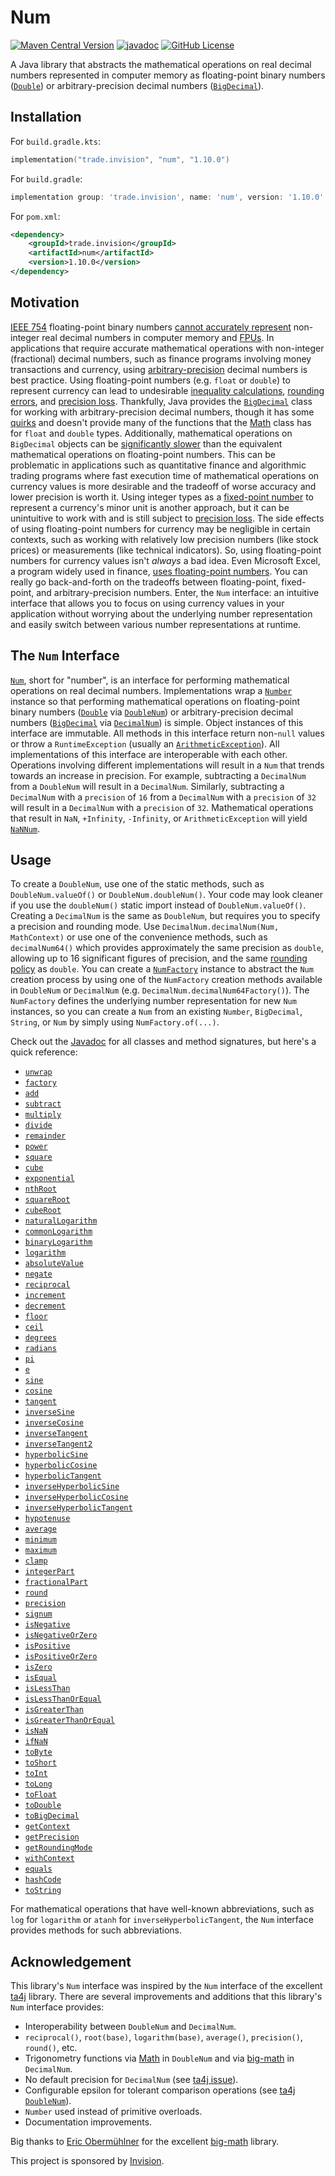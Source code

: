 # Num

[![Maven Central Version](https://img.shields.io/maven-central/v/trade.invision/num)](https://central.sonatype.com/artifact/trade.invision/num)
[![javadoc](https://javadoc.io/badge2/trade.invision/num/javadoc.svg)](https://javadoc.io/doc/trade.invision/num)
[![GitHub License](https://img.shields.io/github/license/invision-trading/num)](https://github.com/invision-trading/num/blob/main/LICENSE.txt)

A Java library that abstracts the mathematical operations on real decimal numbers represented in computer memory as
floating-point binary numbers
([`Double`](https://docs.oracle.com/en/java/javase/21/docs/api/java.base/java/lang/Double.html)) or arbitrary-precision
decimal numbers
([`BigDecimal`](https://docs.oracle.com/en/java/javase/21/docs/api/java.base/java/math/BigDecimal.html)).

## Installation

For `build.gradle.kts`:

```kotlin
implementation("trade.invision", "num", "1.10.0")
```

For `build.gradle`:

```groovy
implementation group: 'trade.invision', name: 'num', version: '1.10.0'
```

For `pom.xml`:

```xml
<dependency>
    <groupId>trade.invision</groupId>
    <artifactId>num</artifactId>
    <version>1.10.0</version>
</dependency>
```

## Motivation

[IEEE 754](https://en.wikipedia.org/wiki/IEEE_754) floating-point binary numbers
[cannot accurately represent](https://en.wikipedia.org/wiki/Floating-point_arithmetic#Accuracy_problems)
non-integer real decimal numbers in computer memory and [FPUs](https://en.wikipedia.org/wiki/Floating-point_unit). In
applications that require accurate mathematical operations with non-integer (fractional) decimal numbers, such as
finance programs involving money transactions and currency, using
[arbitrary-precision](https://en.wikipedia.org/wiki/Arbitrary-precision_arithmetic) decimal numbers is best practice.
Using floating-point numbers (e.g. `float` or `double`) to represent currency can lead to undesirable
[inequality calculations](https://0.30000000000000004.com/),
[rounding errors](https://stackoverflow.com/a/3730040/4352701), and
[precision loss](https://ta4j.github.io/ta4j-wiki/Num.html#choosing-the-right-num-implementation). Thankfully, Java
provides the [`BigDecimal`](https://docs.oracle.com/en/java/javase/21/docs/api/java.base/java/math/BigDecimal.html)
class for working with arbitrary-precision decimal numbers, though it has some
[quirks](https://blogs.oracle.com/javamagazine/post/four-common-pitfalls-of-the-bigdecimal-class-and-how-to-avoid-them)
and doesn't provide many of the functions that the
[Math](https://docs.oracle.com/en/java/javase/21/docs/api/java.base/java/lang/Math.html) class has for `float` and
`double` types. Additionally, mathematical operations on `BigDecimal` objects can be
[significantly slower](http://blog.vanillajava.blog/2024/11/overview-many-developers-consider.html) than the equivalent
mathematical operations on floating-point numbers. This can be problematic in applications such as quantitative finance
and algorithmic trading programs where fast execution time of mathematical operations on currency values is more
desirable and the tradeoff of worse accuracy and lower precision is worth it. Using integer types as a
[fixed-point number](https://en.wikipedia.org/wiki/Fixed-point_arithmetic) to represent a currency's minor unit is
another approach, but it can be unintuitive to work with and is still subject to
[precision loss](https://news.ycombinator.com/item?id=15811730). The side effects of using floating-point numbers for
currency may be negligible in certain contexts, such as working with relatively low precision numbers (like stock
prices) or measurements (like technical indicators). So, using floating-point numbers for currency values isn't _always_
a bad idea. Even Microsoft Excel, a program widely used in finance,
[uses floating-point numbers](https://learn.microsoft.com/en-us/office/troubleshoot/excel/floating-point-arithmetic-inaccurate-result).
You can really go back-and-forth on the tradeoffs between floating-point, fixed-point, and arbitrary-precision numbers.
Enter, the `Num` interface: an intuitive interface that allows you to focus on using currency values in your application
without worrying about the underlying number representation and easily switch between various number representations
at runtime.

## The `Num` Interface

[`Num`](src/main/java/trade/invision/num/Num.java), short for "number", is an interface for performing mathematical
operations on real decimal numbers. Implementations wrap a
[`Number`](https://docs.oracle.com/en/java/javase/21/docs/api/java.base/java/lang/Number.html) instance so that
performing mathematical operations on floating-point binary numbers
([`Double`](https://docs.oracle.com/en/java/javase/21/docs/api/java.base/java/lang/Double.html) via
[`DoubleNum`](src/main/java/trade/invision/num/DoubleNum.java)) or arbitrary-precision decimal numbers
([`BigDecimal`](https://docs.oracle.com/en/java/javase/21/docs/api/java.base/java/math/BigDecimal.html) via
[`DecimalNum`](src/main/java/trade/invision/num/DecimalNum.java)) is simple. Object instances of this interface are
immutable. All methods in this interface return non-`null` values or throw a `RuntimeException` (usually an [
`ArithmeticException`](https://docs.oracle.com/en/java/javase/21/docs/api/java.base/java/lang/ArithmeticException.html)).
All implementations of this interface are interoperable with each other. Operations involving different
implementations will result in a `Num` that trends towards an increase in precision. For example, subtracting a
`DecimalNum` from a `DoubleNum` will result in a `DecimalNum`. Similarly, subtracting a `DecimalNum` with a `precision`
of `16` from a `DecimalNum`  with a `precision` of `32` will result in a `DecimalNum`  with a `precision` of `32`.
Mathematical operations that result in `NaN`, `+Infinity`, `-Infinity`, or `ArithmeticException` will yield
[`NaNNum`](src/main/java/trade/invision/num/NaNNum.java).

## Usage

To create a `DoubleNum`, use one of the static methods, such as `DoubleNum.valueOf()` or `DoubleNum.doubleNum()`. Your
code may look cleaner if you use the `doubleNum()` static import instead of `DoubleNum.valueOf()`. Creating a
`DecimalNum` is the same as `DoubleNum`, but requires you to specify a precision and rounding mode. Use
`DecimalNum.decimalNum(Num, MathContext)` or use one of the convenience methods, such as `decimalNum64()` which
provides approximately the same precision as `double`, allowing up to 16 significant figures of precision, and the same
[rounding policy](https://docs.oracle.com/en/java/javase/21/docs/api/java.base/java/math/RoundingMode.html#HALF_EVEN) as
`double`. You can create a [`NumFactory`](src/main/java/trade/invision/num/NumFactory.java) instance to abstract the
`Num` creation process by using one of the `NumFactory` creation methods available in `DoubleNum` or `DecimalNum` (e.g.
`DecimalNum.decimalNum64Factory()`). The `NumFactory` defines the underlying number representation for new `Num`
instances, so you can create a `Num` from an existing `Number`, `BigDecimal`, `String`, or `Num` by simply using
`NumFactory.of(...)`.

Check out the [Javadoc](https://javadoc.io/doc/trade.invision/num) for all classes and method signatures, but here's a
quick reference:
- [`unwrap`](https://javadoc.io/doc/trade.invision/num/latest/trade/invision/num/Num.html#unwrap())
- [`factory`](https://javadoc.io/doc/trade.invision/num/latest/trade/invision/num/Num.html#factory())
- [`add`](https://javadoc.io/doc/trade.invision/num/latest/trade/invision/num/Num.html#add(trade.invision.num.Num))
- [`subtract`](https://javadoc.io/doc/trade.invision/num/latest/trade/invision/num/Num.html#subtract(trade.invision.num.Num))
- [`multiply`](https://javadoc.io/doc/trade.invision/num/latest/trade/invision/num/Num.html#multiply(trade.invision.num.Num))
- [`divide`](https://javadoc.io/doc/trade.invision/num/latest/trade/invision/num/Num.html#divide(trade.invision.num.Num))
- [`remainder`](https://javadoc.io/doc/trade.invision/num/latest/trade/invision/num/Num.html#remainder(trade.invision.num.Num))
- [`power`](https://javadoc.io/doc/trade.invision/num/latest/trade/invision/num/Num.html#power(trade.invision.num.Num))
- [`square`](https://javadoc.io/doc/trade.invision/num/latest/trade/invision/num/Num.html#square())
- [`cube`](https://javadoc.io/doc/trade.invision/num/latest/trade/invision/num/Num.html#cube())
- [`exponential`](https://javadoc.io/doc/trade.invision/num/latest/trade/invision/num/Num.html#exponential())
- [`nthRoot`](https://javadoc.io/doc/trade.invision/num/latest/trade/invision/num/Num.html#nthRoot(trade.invision.num.Num))
- [`squareRoot`](https://javadoc.io/doc/trade.invision/num/latest/trade/invision/num/Num.html#squareRoot())
- [`cubeRoot`](https://javadoc.io/doc/trade.invision/num/latest/trade/invision/num/Num.html#cubeRoot())
- [`naturalLogarithm`](https://javadoc.io/doc/trade.invision/num/latest/trade/invision/num/Num.html#naturalLogarithm())
- [`commonLogarithm`](https://javadoc.io/doc/trade.invision/num/latest/trade/invision/num/Num.html#commonLogarithm())
- [`binaryLogarithm`](https://javadoc.io/doc/trade.invision/num/latest/trade/invision/num/Num.html#binaryLogarithm())
- [`logarithm`](https://javadoc.io/doc/trade.invision/num/latest/trade/invision/num/Num.html#logarithm(trade.invision.num.Num))
- [`absoluteValue`](https://javadoc.io/doc/trade.invision/num/latest/trade/invision/num/Num.html#absoluteValue())
- [`negate`](https://javadoc.io/doc/trade.invision/num/latest/trade/invision/num/Num.html#negate())
- [`reciprocal`](https://javadoc.io/doc/trade.invision/num/latest/trade/invision/num/Num.html#reciprocal())
- [`increment`](https://javadoc.io/doc/trade.invision/num/latest/trade/invision/num/Num.html#increment())
- [`decrement`](https://javadoc.io/doc/trade.invision/num/latest/trade/invision/num/Num.html#decrement())
- [`floor`](https://javadoc.io/doc/trade.invision/num/latest/trade/invision/num/Num.html#floor())
- [`ceil`](https://javadoc.io/doc/trade.invision/num/latest/trade/invision/num/Num.html#ceil())
- [`degrees`](https://javadoc.io/doc/trade.invision/num/latest/trade/invision/num/Num.html#degrees())
- [`radians`](https://javadoc.io/doc/trade.invision/num/latest/trade/invision/num/Num.html#radians())
- [`pi`](https://javadoc.io/doc/trade.invision/num/latest/trade/invision/num/Num.html#pi())
- [`e`](https://javadoc.io/doc/trade.invision/num/latest/trade/invision/num/Num.html#e())
- [`sine`](https://javadoc.io/doc/trade.invision/num/latest/trade/invision/num/Num.html#sine())
- [`cosine`](https://javadoc.io/doc/trade.invision/num/latest/trade/invision/num/Num.html#cosine())
- [`tangent`](https://javadoc.io/doc/trade.invision/num/latest/trade/invision/num/Num.html#tangent())
- [`inverseSine`](https://javadoc.io/doc/trade.invision/num/latest/trade/invision/num/Num.html#inverseSine())
- [`inverseCosine`](https://javadoc.io/doc/trade.invision/num/latest/trade/invision/num/Num.html#inverseCosine())
- [`inverseTangent`](https://javadoc.io/doc/trade.invision/num/latest/trade/invision/num/Num.html#inverseTangent())
- [`inverseTangent2`](https://javadoc.io/doc/trade.invision/num/latest/trade/invision/num/Num.html#inverseTangent2(trade.invision.num.Num))
- [`hyperbolicSine`](https://javadoc.io/doc/trade.invision/num/latest/trade/invision/num/Num.html#hyperbolicSine())
- [`hyperbolicCosine`](https://javadoc.io/doc/trade.invision/num/latest/trade/invision/num/Num.html#hyperbolicCosine())
- [`hyperbolicTangent`](https://javadoc.io/doc/trade.invision/num/latest/trade/invision/num/Num.html#hyperbolicTangent())
- [`inverseHyperbolicSine`](https://javadoc.io/doc/trade.invision/num/latest/trade/invision/num/Num.html#inverseHyperbolicSine())
- [`inverseHyperbolicCosine`](https://javadoc.io/doc/trade.invision/num/latest/trade/invision/num/Num.html#inverseHyperbolicCosine())
- [`inverseHyperbolicTangent`](https://javadoc.io/doc/trade.invision/num/latest/trade/invision/num/Num.html#inverseHyperbolicTangent())
- [`hypotenuse`](https://javadoc.io/doc/trade.invision/num/latest/trade/invision/num/Num.html#hypotenuse(trade.invision.num.Num))
- [`average`](https://javadoc.io/doc/trade.invision/num/latest/trade/invision/num/Num.html#average(trade.invision.num.Num))
- [`minimum`](https://javadoc.io/doc/trade.invision/num/latest/trade/invision/num/Num.html#minimum(trade.invision.num.Num))
- [`maximum`](https://javadoc.io/doc/trade.invision/num/latest/trade/invision/num/Num.html#maximum(trade.invision.num.Num))
- [`clamp`](https://javadoc.io/doc/trade.invision/num/latest/trade/invision/num/Num.html#clamp(trade.invision.num.Num,trade.invision.num.Num))
- [`integerPart`](https://javadoc.io/doc/trade.invision/num/latest/trade/invision/num/Num.html#integerPart())
- [`fractionalPart`](https://javadoc.io/doc/trade.invision/num/latest/trade/invision/num/Num.html#fractionalPart())
- [`round`](https://javadoc.io/doc/trade.invision/num/latest/trade/invision/num/Num.html#round())
- [`precision`](https://javadoc.io/doc/trade.invision/num/latest/trade/invision/num/Num.html#precision(int))
- [`signum`](https://javadoc.io/doc/trade.invision/num/latest/trade/invision/num/Num.html#signum())
- [`isNegative`](https://javadoc.io/doc/trade.invision/num/latest/trade/invision/num/Num.html#isNegative())
- [`isNegativeOrZero`](https://javadoc.io/doc/trade.invision/num/latest/trade/invision/num/Num.html#isNegativeOrZero())
- [`isPositive`](https://javadoc.io/doc/trade.invision/num/latest/trade/invision/num/Num.html#isPositive())
- [`isPositiveOrZero`](https://javadoc.io/doc/trade.invision/num/latest/trade/invision/num/Num.html#isPositiveOrZero())
- [`isZero`](https://javadoc.io/doc/trade.invision/num/latest/trade/invision/num/Num.html#isZero())
- [`isEqual`](https://javadoc.io/doc/trade.invision/num/latest/trade/invision/num/Num.html#isEqual(trade.invision.num.Num))
- [`isLessThan`](https://javadoc.io/doc/trade.invision/num/latest/trade/invision/num/Num.html#isLessThan(trade.invision.num.Num))
- [`isLessThanOrEqual`](https://javadoc.io/doc/trade.invision/num/latest/trade/invision/num/Num.html#isLessThanOrEqual(trade.invision.num.Num))
- [`isGreaterThan`](https://javadoc.io/doc/trade.invision/num/latest/trade/invision/num/Num.html#isGreaterThan(trade.invision.num.Num))
- [`isGreaterThanOrEqual`](https://javadoc.io/doc/trade.invision/num/latest/trade/invision/num/Num.html#isGreaterThanOrEqual(trade.invision.num.Num))
- [`isNaN`](https://javadoc.io/doc/trade.invision/num/latest/trade/invision/num/Num.html#isNaN())
- [`ifNaN`](https://javadoc.io/doc/trade.invision/num/latest/trade/invision/num/Num.html#ifNaN(trade.invision.num.Num))
- [`toByte`](https://javadoc.io/doc/trade.invision/num/latest/trade/invision/num/Num.html#toByte())
- [`toShort`](https://javadoc.io/doc/trade.invision/num/latest/trade/invision/num/Num.html#toShort())
- [`toInt`](https://javadoc.io/doc/trade.invision/num/latest/trade/invision/num/Num.html#toInt())
- [`toLong`](https://javadoc.io/doc/trade.invision/num/latest/trade/invision/num/Num.html#toLong())
- [`toFloat`](https://javadoc.io/doc/trade.invision/num/latest/trade/invision/num/Num.html#toFloat())
- [`toDouble`](https://javadoc.io/doc/trade.invision/num/latest/trade/invision/num/Num.html#toDouble())
- [`toBigDecimal`](https://javadoc.io/doc/trade.invision/num/latest/trade/invision/num/Num.html#toBigDecimal())
- [`getContext`](https://javadoc.io/doc/trade.invision/num/latest/trade/invision/num/Num.html#getContext())
- [`getPrecision`](https://javadoc.io/doc/trade.invision/num/latest/trade/invision/num/Num.html#getPrecision())
- [`getRoundingMode`](https://javadoc.io/doc/trade.invision/num/latest/trade/invision/num/Num.html#getRoundingMode())
- [`withContext`](https://javadoc.io/doc/trade.invision/num/latest/trade/invision/num/Num.html#withContext(int))
- [`equals`](https://javadoc.io/doc/trade.invision/num/latest/trade/invision/num/Num.html#equals(java.lang.Object))
- [`hashCode`](https://javadoc.io/doc/trade.invision/num/latest/trade/invision/num/Num.html#hashCode())
- [`toString`](https://javadoc.io/doc/trade.invision/num/latest/trade/invision/num/Num.html#toString())

For mathematical operations that have well-known abbreviations, such as `log` for `logarithm` or `atanh` for
`inverseHyperbolicTangent`, the `Num` interface provides methods for such abbreviations.

## Acknowledgement

This library's `Num` interface was inspired by the `Num` interface of the excellent [ta4j](https://github.com/ta4j/ta4j)
library. There are several improvements and additions that this library's `Num` interface provides:

- Interoperability between `DoubleNum` and `DecimalNum`.
- `reciprocal()`, `root(base)`, `logarithm(base)`, `average()`, `precision()`, `round()`, etc.
- Trigonometry functions via [Math](https://docs.oracle.com/en/java/javase/21/docs/api/java.base/java/lang/Math.html) in
  `DoubleNum` and via [big-math](https://github.com/eobermuhlner/big-math) in `DecimalNum`.
- No default precision for `DecimalNum` (see [ta4j issue](https://github.com/ta4j/ta4j/issues/1086)).
- Configurable epsilon for tolerant comparison operations (see [ta4j
  `DoubleNum`](https://github.com/ta4j/ta4j/blob/1101dbe059cda92d7dd1f86e755b0466782911d5/ta4j-core/src/main/java/org/ta4j/core/num/DoubleNum.java#L53)).
- `Number` used instead of primitive overloads.
- Documentation improvements.

Big thanks to [Eric Obermühlner](https://github.com/eobermuhlner) for the excellent
[big-math](https://github.com/eobermuhlner/big-math) library.

This project is sponsored by [Invision](https://invision.trade).
